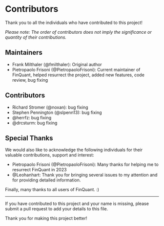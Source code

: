 # Contributors

Thank you to all the individuals who have contributed to this project!

*Please note: The order of contributors does not imply the significance or quantity of their contributions.*

## Maintainers

- Frank Milthaler (@fmilthaler): Original author
- Pietropaolo Frisoni (@PietropaoloFrisoni): Current maintainer of FinQuant, helped resurrect the project, added new features, code review, bug fixing

## Contributors

- Richard Stromer (@noxan): bug fixing
- Stephen Pennington (@slpenn13): bug fixing
- @herrfz: bug fixing
- @drcsturm: bug fixing

## Special Thanks

We would also like to acknowledge the following individuals for their valuable contributions, support and interest:

- Pietropaolo Frisoni (@PietropaoloFrisoni): Many thanks for helping me to resurrect FinQuant in 2023
- @Leohanhart: Thank you for bringing several issues to my attention and for providing detailed information.

Finally, many thanks to all users of FinQuant. :)

---

If you have contributed to this project and your name is missing, please submit a pull request to add your details to this file.

Thank you for making this project better!